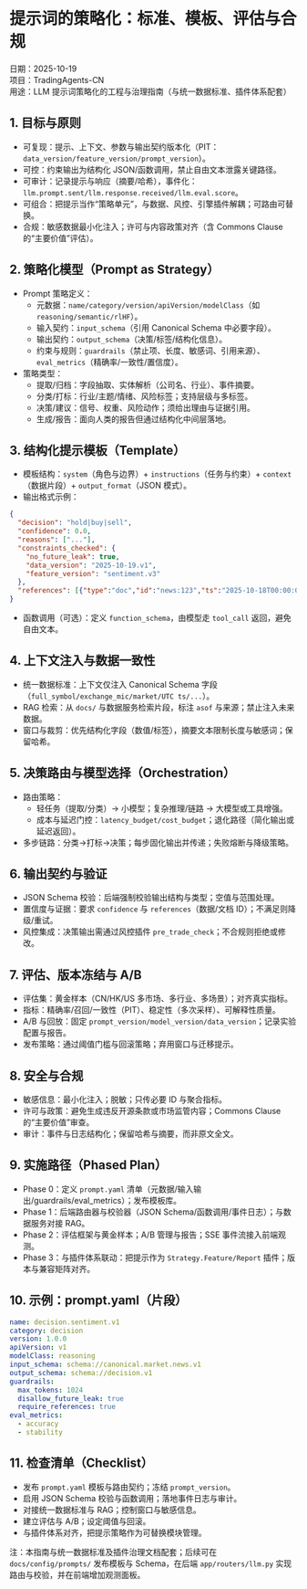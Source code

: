 # 提示词的策略化：标准、模板、评估与合规

日期：2025-10-19  
项目：TradingAgents-CN  
用途：LLM 提示词策略化的工程与治理指南（与统一数据标准、插件体系配套）

## 1. 目标与原则
- 可复现：提示、上下文、参数与输出契约版本化（PIT：`data_version/feature_version/prompt_version`）。
- 可控：约束输出为结构化 JSON/函数调用，禁止自由文本泄露关键路径。
- 可审计：记录提示与响应（摘要/哈希），事件化：`llm.prompt.sent/llm.response.received/llm.eval.score`。
- 可组合：把提示当作“策略单元”，与数据、风控、引擎插件解耦；可路由可替换。
- 合规：敏感数据最小化注入；许可与内容政策对齐（含 Commons Clause 的“主要价值”评估）。

## 2. 策略化模型（Prompt as Strategy）
- Prompt 策略定义：
  - 元数据：`name/category/version/apiVersion/modelClass`（如 `reasoning/semantic/rlHF`）。
  - 输入契约：`input_schema`（引用 Canonical Schema 中必要字段）。
  - 输出契约：`output_schema`（决策/标签/结构化信息）。
  - 约束与规则：`guardrails`（禁止项、长度、敏感词、引用来源）、`eval_metrics`（精确率/一致性/置信度）。
- 策略类型：
  - 提取/归档：字段抽取、实体解析（公司名、行业）、事件摘要。
  - 分类/打标：行业/主题/情绪、风险标签；支持层级与多标签。
  - 决策/建议：信号、权重、风险动作；须给出理由与证据引用。
  - 生成/报告：面向人类的报告但通过结构化中间层落地。

## 3. 结构化提示模板（Template）
- 模板结构：`system`（角色与边界）+ `instructions`（任务与约束）+ `context`（数据片段）+ `output_format`（JSON 模式）。
- 输出格式示例：
```json
{
  "decision": "hold|buy|sell",
  "confidence": 0.0,
  "reasons": ["..."],
  "constraints_checked": {
    "no_future_leak": true,
    "data_version": "2025-10-19.v1",
    "feature_version": "sentiment.v3"
  },
  "references": [{"type":"doc","id":"news:123","ts":"2025-10-18T00:00:00Z"}]
}
```
- 函数调用（可选）：定义 `function_schema`，由模型走 `tool_call` 返回，避免自由文本。

## 4. 上下文注入与数据一致性
- 统一数据标准：上下文仅注入 Canonical Schema 字段（`full_symbol/exchange_mic/market/UTC ts/...`）。
- RAG 检索：从 `docs/` 与数据服务检索片段，标注 `asof` 与来源；禁止注入未来数据。
- 窗口与裁剪：优先结构化字段（数值/标签），摘要文本限制长度与敏感词；保留哈希。

## 5. 决策路由与模型选择（Orchestration）
- 路由策略：
  - 轻任务（提取/分类）→ 小模型；复杂推理/链路 → 大模型或工具增强。
  - 成本与延迟门控：`latency_budget/cost_budget`；退化路径（简化输出或延迟返回）。
- 多步链路：分类→打标→决策；每步固化输出并传递；失败熔断与降级策略。

## 6. 输出契约与验证
- JSON Schema 校验：后端强制校验输出结构与类型；空值与范围处理。
- 置信度与证据：要求 `confidence` 与 `references`（数据/文档 ID）；不满足则降级/重试。
- 风控集成：决策输出需通过风控插件 `pre_trade_check`；不合规则拒绝或修改。

## 7. 评估、版本冻结与 A/B
- 评估集：黄金样本（CN/HK/US 多市场、多行业、多场景）；对齐真实指标。
- 指标：精确率/召回/一致性（PIT）、稳定性（多次采样）、可解释性质量。
- A/B 与回放：固定 `prompt_version/model_version/data_version`；记录实验配置与报告。
- 发布策略：通过阈值门槛与回滚策略；弃用窗口与迁移提示。

## 8. 安全与合规
- 敏感信息：最小化注入；脱敏；只传必要 ID 与聚合指标。
- 许可与政策：避免生成违反开源条款或市场监管内容；Commons Clause 的“主要价值”审查。
- 审计：事件与日志结构化；保留哈希与摘要，而非原文全文。

## 9. 实施路径（Phased Plan）
- Phase 0：定义 `prompt.yaml` 清单（元数据/输入输出/guardrails/eval_metrics）；发布模板库。
- Phase 1：后端路由器与校验器（JSON Schema/函数调用/事件日志）；与数据服务对接 RAG。
- Phase 2：评估框架与黄金样本；A/B 管理与报告；SSE 事件流接入前端观测。
- Phase 3：与插件体系联动：把提示作为 `Strategy.Feature/Report` 插件；版本与兼容矩阵对齐。

## 10. 示例：prompt.yaml（片段）
```yaml
name: decision.sentiment.v1
category: decision
version: 1.0.0
apiVersion: v1
modelClass: reasoning
input_schema: schema://canonical.market.news.v1
output_schema: schema://decision.v1
guardrails:
  max_tokens: 1024
  disallow_future_leak: true
  require_references: true
eval_metrics:
  - accuracy
  - stability
```

## 11. 检查清单（Checklist）
- 发布 `prompt.yaml` 模板与路由契约；冻结 `prompt_version`。
- 启用 JSON Schema 校验与函数调用；落地事件日志与审计。
- 对接统一数据标准与 RAG；控制窗口与敏感信息。
- 建立评估与 A/B；设定阈值与回滚。
- 与插件体系对齐，把提示策略作为可替换模块管理。

注：本指南与统一数据标准及插件治理文档配套；后续可在 `docs/config/prompts/` 发布模板与 Schema，在后端 `app/routers/llm.py` 实现路由与校验，并在前端增加观测面板。